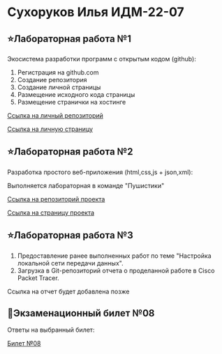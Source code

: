 # Сухоруков Илья ИДМ-22-07
## ⭐Лабораторная работа №1
Экосистема разработки программ с открытым кодом (github):
1. Регистрация на github.com
2. Создание репозитория
3. Создание личной страницы 
4. Размещение исходного кода страницы 
5. Размещение странички на хостинге 

[Ссылка на личный репозиторий](https://github.com/LanceSergeantSukhorukov/Sukhorukov_LAB_RABOTY)

[Ссылка на личную страницу](https://github.com/LanceSergeantSukhorukov/Sukhorukov_LAB_RABOTY)
## ⭐Лабораторная работа №2
Разработка простого веб-приложения (html,css,js + json,xml):

Выполняется лабораторная в команде "Пушистики"

[Ссылка на репозиторий проекта](https://github.com/zhelnovandrew/IT_Project)

[Ссылка на страницу проекта](https://github.com/zhelnovandrew/IT_Project)
## ⭐Лабораторная работа №3
1. Предоставление ранее выполненных работ по теме "Настройка локальной сети передачи данных".
2. Загрузка в Git-репозиторий отчета о проделанной работе в Cisco Packet Tracer.

Ссылка на отчет будет добавлена позже
## 🌟Экзаменационный билет №08
Ответы на выбранный билет:

[Билет №08](https://github.com/stankin/inet-2022/wiki/exam08#%D0%B1%D0%B8%D0%BB%D0%B5%D1%82-8)
